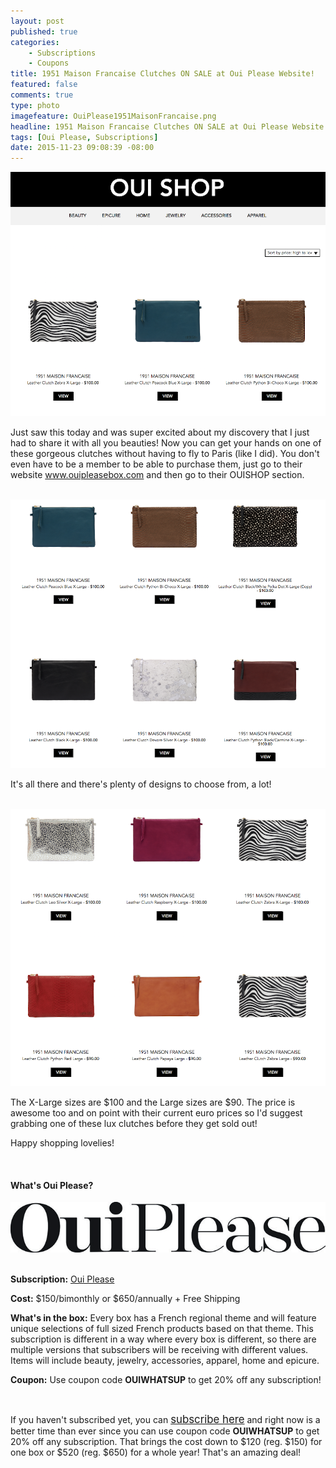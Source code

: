 ```yaml
---
layout: post
published: true
categories: 
    - Subscriptions
    - Coupons
title: 1951 Maison Francaise Clutches ON SALE at Oui Please Website!
featured: false
comments: true
type: photo
imagefeature: OuiPlease1951MaisonFrancaise.png
headline: 1951 Maison Francaise Clutches ON SALE at Oui Please Website!
tags: [Oui Please, Subscriptions]
date: 2015-11-23 09:08:39 -08:00
---
```


<center><a href="http://ouiplease.com" target="_blank">
<img src="/images/OuiPlease1951MaisonFrancaise.png" border="0" style="border:none;max-width:100%;" alt="1951 Maison Francaise ON SALE at Oui Please" />
</a></center>

<p>Just saw this today and was super excited about my discovery that I just had to share it with all you beauties! Now you can get your hands on one of these gorgeous clutches without having to fly to Paris (like I did). You don't even have to be a member to be able to purchase them, just go to their website <a href="http://ouipleasebox.com" target="_blank">www.ouipleasebox.com</a> and then go to their OUISHOP section.</p> 

<br>

<center><a href="http://ouiplease.com" target="_blank">
<img src="/images/OuiPlease1951MaisonFrancaise2.png" border="0" style="border:none;max-width:100%;" alt="1951 Maison Francaise ON SALE at Oui Please" />
</a></center>

<p>It's all there and there's plenty of designs to choose from, a lot!</p> 

<br>

<center><a href="http://ouiplease.com" target="_blank">
<img src="/images/OuiPlease1951MaisonFrancaise3.png" border="0" style="border:none;max-width:100%;" alt="1951 Maison Francaise ON SALE at Oui Please" />
</a></center>

<p>The X-Large sizes are $100 and the Large sizes are $90. The price is awesome too and on point with their current euro prices so I'd suggest grabbing one of these lux clutches before they get sold out!</p>

<p>Happy shopping lovelies!</p>

<br>

<H4>What's Oui Please?</H4>

<center><a href="http://ouipleasebox.com" target="_blank">
<img src="/images/OuiPleaseLogo.jpg" border="0" style="border:none;max-width:100%;" alt="Oui Please" />
</a></center>
<br>

<p><b>Subscription:</b> <a href="http://ouipleasebox.com" target="_blank">Oui Please</a></p>
<p><b>Cost:</b> $150/bimonthly or $650/annually + Free Shipping</p>
<p><b>What's in the box:</b> Every box has a French regional theme and will feature unique selections of full sized French products based on that theme. This subscription is different in a way where every box is different, so there are multiple versions that subscribers will be receiving with different values. Items will include beauty, jewelry, accessories, apparel, home and epicure.</p>
<p><b>Coupon:</b> Use coupon code <b>OUIWHATSUP</b> to get 20% off any subscription!</p>
<br>

<p>If you haven't subscribed yet, you can <a href="http://ouipleasebox.com" target="_blank"><big>subscribe here</big></a> and right now is a better time than ever since you can use coupon code <b>OUIWHATSUP</b> to get 20% off any subscription. That brings the cost down to $120 (reg. $150) for one box or $520 (reg. $650) for a whole year! That's an amazing deal!</p>
